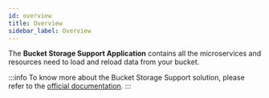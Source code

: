 ```yaml
---
id: overview
title: Overview
sidebar_label: Overview
---
```




The **Bucket Storage Support Application** contains all the microservices and resources need to load and reload data from your bucket.

:::info
To know more about the Bucket Storage Support solution, please refer to the [official documentation](/products/fast_data/bucket_storage_support/overview.md). 
:::
